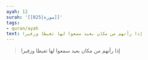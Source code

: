 ```yaml
---
ayah: 12
surah: '[[025|سورة]]'
tags:
- quran/ayah
text: إذا رأتهم من مكان بعيد سمعوا لها تغيظا وزفيرا
---
```

> إذا رأتهم من مكان بعيد سمعوا لها تغيظا وزفيرا
